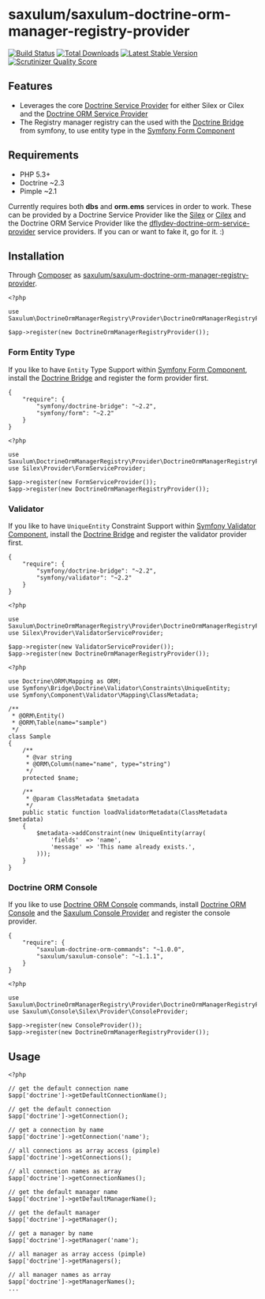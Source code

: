saxulum/saxulum-doctrine-orm-manager-registry-provider
======================================================

[![Build Status](https://api.travis-ci.org/saxulum/saxulum-doctrine-orm-manager-registry-provider.png?branch=master)](https://travis-ci.org/saxulum/saxulum-doctrine-orm-manager-registry-provider)
[![Total Downloads](https://poser.pugx.org/saxulum/saxulum-doctrine-orm-manager-registry-provider/downloads.png)](https://packagist.org/packages/saxulum/saxulum-doctrine-orm-manager-registry-provider)
[![Latest Stable Version](https://poser.pugx.org/saxulum/saxulum-doctrine-orm-manager-registry-provider/v/stable.png)](https://packagist.org/packages/saxulum/saxulum-doctrine-orm-manager-registry-provider)
[![Scrutinizer Quality Score](https://scrutinizer-ci.com/g/saxulum/saxulum-doctrine-orm-manager-registry-provider/badges/quality-score.png?s=cc4f9fc8723947e7e3e4c14f20d3b7cb20695a5a)](https://scrutinizer-ci.com/g/saxulum/saxulum-doctrine-orm-manager-registry-provider/)

Features
--------

 * Leverages the core [Doctrine Service Provider][1] for either Silex or Cilex and the [Doctrine ORM Service Provider][3]
 * The Registry manager registry can the used with the [Doctrine Bridge][4] from symfony, to use entity type in the [Symfony Form Component][5] 

Requirements
------------

 * PHP 5.3+
 * Doctrine ~2.3
 * Pimple ~2.1
 
Currently requires both **dbs** and **orm.ems** services in order to work.
These can be provided by a Doctrine Service Provider like the [Silex][1] or [Cilex][2] and the Doctrine ORM Service Provider like the [dflydev-doctrine-orm-service-provider][3] service providers.
If you can or want to fake it, go for it. :)

Installation
------------
 
Through [Composer](http://getcomposer.org) as [saxulum/saxulum-doctrine-orm-manager-registry-provider][6].

```{.php}
<?php

use Saxulum\DoctrineOrmManagerRegistry\Provider\DoctrineOrmManagerRegistryProvider;

$app->register(new DoctrineOrmManagerRegistryProvider());
```

### Form Entity Type

If you like to have `Entity` Type Support within [Symfony Form Component][5], install the [Doctrine Bridge][4] and register the form provider first.

```{.json}
{
    "require": {
        "symfony/doctrine-bridge": "~2.2",
        "symfony/form": "~2.2"
    }
}
```

```{.php}
<?php

use Saxulum\DoctrineOrmManagerRegistry\Provider\DoctrineOrmManagerRegistryProvider;
use Silex\Provider\FormServiceProvider;

$app->register(new FormServiceProvider());
$app->register(new DoctrineOrmManagerRegistryProvider());
```

### Validator

If you like to have `UniqueEntity` Constraint Support within [Symfony Validator Component][9], install the [Doctrine Bridge][4] and register the validator provider first.

```{.json}
{
    "require": {
        "symfony/doctrine-bridge": "~2.2",
        "symfony/validator": "~2.2"
    }
}
```

```{.php}
<?php

use Saxulum\DoctrineOrmManagerRegistry\Provider\DoctrineOrmManagerRegistryProvider;
use Silex\Provider\ValidatorServiceProvider;

$app->register(new ValidatorServiceProvider());
$app->register(new DoctrineOrmManagerRegistryProvider());
```

```{.php}
<?php

use Doctrine\ORM\Mapping as ORM;
use Symfony\Bridge\Doctrine\Validator\Constraints\UniqueEntity;
use Symfony\Component\Validator\Mapping\ClassMetadata;

/**
 * @ORM\Entity()
 * @ORM\Table(name="sample")
 */
class Sample
{
    /**
     * @var string
     * @ORM\Column(name="name", type="string")
     */
    protected $name;

    /**
     * @param ClassMetadata $metadata
     */
    public static function loadValidatorMetadata(ClassMetadata $metadata)
    {
        $metadata->addConstraint(new UniqueEntity(array(
            'fields'  => 'name',
            'message' => 'This name already exists.',
        )));
    }
}
```

### Doctrine ORM Console

If you like to use [Doctrine ORM Console][7] commands, install [Doctrine ORM Console][7] and the [Saxulum Console Provider][8] and register the console provider.

```{.json}
{
    "require": {
        "saxulum-doctrine-orm-commands": "~1.0.0",
        "saxulum/saxulum-console": "~1.1.1",
    }
}
```

```{.php}
<?php

use Saxulum\DoctrineOrmManagerRegistry\Provider\DoctrineOrmManagerRegistryProvider;
use Saxulum\Console\Silex\Provider\ConsoleProvider;

$app->register(new ConsoleProvider());
$app->register(new DoctrineOrmManagerRegistryProvider());
```

Usage
-----

```{.php}
<?php

// get the default connection name
$app['doctrine']->getDefaultConnectionName();

// get the default connection 
$app['doctrine']->getConnection();

// get a connection by name
$app['doctrine']->getConnection('name');

// all connections as array access (pimple)
$app['doctrine']->getConnections();

// all connection names as array
$app['doctrine']->getConnectionNames();

// get the default manager name
$app['doctrine']->getDefaultManagerName();

// get the default manager
$app['doctrine']->getManager();

// get a manager by name
$app['doctrine']->getManager('name');

// all manager as array access (pimple)
$app['doctrine']->getManagers();

// all manager names as array
$app['doctrine']->getManagerNames();
...
```

[1]: http://silex.sensiolabs.org/doc/providers/doctrine.html
[2]: https://github.com/Cilex/Cilex/blob/master/src/Cilex/Provider/DoctrineServiceProvider.php
[3]: https://github.com/dflydev/dflydev-doctrine-orm-service-provider
[4]: https://github.com/symfony/DoctrineBridge
[5]: https://github.com/symfony/Form
[6]: https://packagist.org/packages/saxulum/saxulum-doctrine-orm-manager-registry-provider
[7]: https://packagist.org/packages/saxulum/saxulum-doctrine-orm-commands
[8]: https://packagist.org/packages/saxulum/saxulum-console
[9]: https://github.com/symfony/Validator